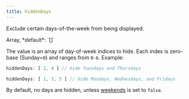 ```yaml
---
title: hiddenDays
---
```


Exclude certain days-of-the-week from being displayed.

<div class='spec' markdown='1'>
Array, *default*: `[]`
</div>

The value is an array of day-of-week indices to hide. Each index is zero-base (Sunday=`0`) and ranges from `0-6`. Example:

```js
hiddenDays: [ 2, 4 ] // hide Tuesdays and Thursdays

hiddenDays: [ 1, 3, 5 ] // hide Mondays, Wednesdays, and Fridays
```

By default, no days are hidden, unless [weekends](weekends) is set to `false`.
